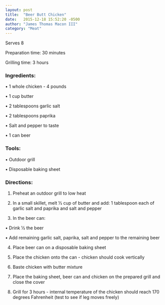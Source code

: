 ```yaml
---
layout: post
title:  "Beer Butt Chicken"
date:   2015-12-18 15:52:20 -0500
author: "James Thomas Macon III"
category: "Meat"
---
```

Serves 8

Preparation time: 30 minutes

Grilling time: 3 hours

### Ingredients:

• 1 whole chicken - 4 pounds

• 1 cup butter

• 2 tablespoons garlic salt

• 2 tablespoons paprika

• Salt and pepper to taste 

• 1 can beer

### Tools:

• Outdoor grill

• Disposable baking sheet

### Directions:

1. Preheat an outdoor grill to low heat

2. In a small skillet, melt 1⁄2 cup of butter and add: 1 tablespoon each of garlic salt and paprika and salt and pepper

3. In the beer can:

• Drink 1⁄2 the beer

• Add remaining garlic salt, paprika, salt and pepper to the remaining beer

4. Place beer can on a disposable baking sheet

5. Place the chicken onto the can - chicken should cook vertically

6. Baste chicken with butter mixture

7. Place the baking sheet, beer can and chicken on the prepared grill and close the cover

8. Grill for 3 hours - internal temperature of the chicken should reach 170 degrees Fahrenheit (test to see if leg moves freely)